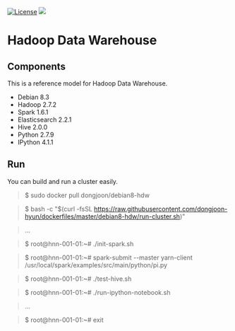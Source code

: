 [![License](https://img.shields.io/badge/license-Apache%202-blue.svg)](LICENSE)
[![](https://badge.imagelayers.io/dongjoon/debian8-hdw:latest.svg)](https://imagelayers.io/?images=dongjoon/debian8-hdw:latest)

Hadoop Data Warehouse
====================

Components
----------
This is a reference model for Hadoop Data Warehouse.

* Debian 8.3
* Hadoop 2.7.2
* Spark 1.6.1
* Elasticsearch 2.2.1
* Hive 2.0.0
* Python 2.7.9
* IPython 4.1.1

Run
---
You can build and run a cluster easily.

> $ sudo docker pull dongjoon/debian8-hdw

> $ bash -c "$(curl -fsSL https://raw.githubusercontent.com/dongjoon-hyun/dockerfiles/master/debian8-hdw/run-cluster.sh)"

> ...

> $ root@hnn-001-01:~# ./init-spark.sh 

> $ root@hnn-001-01:~# spark-submit --master yarn-client /usr/local/spark/examples/src/main/python/pi.py

> $ root@hnn-001-01:~# ./test-hive.sh 

> $ root@hnn-001-01:~# ./run-ipython-notebook.sh

> ...

> $ root@hnn-001-01:~# exit
